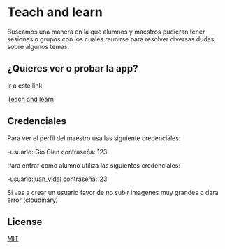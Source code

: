 # Teach and learn

Buscamos una manera en la que alumnos y maestros pudieran tener sesiones o grupos con los cuales reunirse para resolver diversas dudas, sobre algunos temas.

## ¿Quieres ver o probar la app?

Ir a este link


[Teach and learn](https://limitless-scrubland-37557.herokuapp.com/)


## Credenciales

Para ver el perfil del maestro usa las siguiente credenciales:

-usuario: Gio Cien contraseña: 123

Para entrar como alumno utiliza las siguientes credenciales:

-usuario:juan_vidal  contraseña:123

Si vas a crear un usuario favor de no subir imagenes muy grandes o dara error (cloudinary)


## License
[MIT](https://choosealicense.com/licenses/mit/)